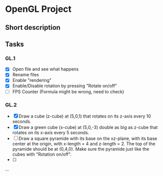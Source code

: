 # OpenGL Project

## Short description

## Tasks
### GL.1
- [x] Open file and see what happens
- [x] Rename files
- [x] Enable "rendering"
- [x] Enable/Disable rotation by pressing "Rotate on/off"
- [ ] FPS Counter (Formula might be wrong, need to check)
### GL.2
- [x] Draw a cube (z-cube) at (5,0,1) that rotates on its z-axis every 10 seconds.
- [x] Draw a green cube (x-cube) at (5,0,-3) double as big as z-cube that rotates
      on its x-axis every 5 seconds.
- [ ] Draw a square pyramide with its base on the xz-plane, with its base center
      at the origin, with x-length = 4 and z-length = 2. The top of the pyramide
      should be at (0,4,0). Make sure the pyramide just like the cubes with "Rotation on/off".
- [ ] 
...

